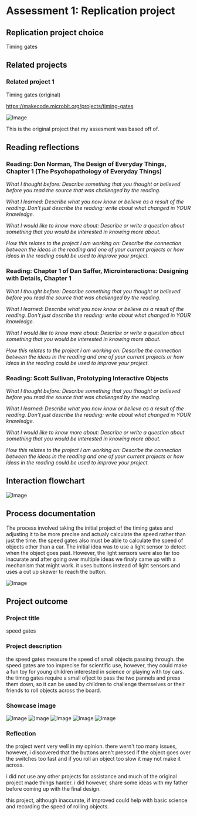 # Assessment 1: Replication project

## Replication project choice ##
Timing gates

## Related projects ##

### Related project 1 ###
Timing gates (original)

https://makecode.microbit.org/projects/timing-gates

![Image](sensor2.jpg)

This is the original project that my assesment was based off of.

## Reading reflections ##

### Reading: Don Norman, The Design of Everyday Things, Chapter 1 (The Psychopathology of Everyday Things) ###

*What I thought before: Describe something that you thought or believed before you read the source that was challenged by the reading.*

*What I learned: Describe what you now know or believe as a result of the reading. Don't just describe the reading: write about what changed in YOUR knowledge.*

*What I would like to know more about: Describe or write a question about something that you would be interested in knowing more about.*

*How this relates to the project I am working on: Describe the connection between the ideas in the reading and one of your current projects or how ideas in the reading could be used to improve your project.*

### Reading: Chapter 1 of Dan Saffer, Microinteractions: Designing with Details, Chapter 1 ###

*What I thought before: Describe something that you thought or believed before you read the source that was challenged by the reading.*

*What I learned: Describe what you now know or believe as a result of the reading. Don't just describe the reading: write about what changed in YOUR knowledge.*

*What I would like to know more about: Describe or write a question about something that you would be interested in knowing more about.*

*How this relates to the project I am working on: Describe the connection between the ideas in the reading and one of your current projects or how ideas in the reading could be used to improve your project.*

### Reading: Scott Sullivan, Prototyping Interactive Objects ###

*What I thought before: Describe something that you thought or believed before you read the source that was challenged by the reading.*

*What I learned: Describe what you now know or believe as a result of the reading. Don't just describe the reading: write about what changed in YOUR knowledge.*

*What I would like to know more about: Describe or write a question about something that you would be interested in knowing more about.*

*How this relates to the project I am working on: Describe the connection between the ideas in the reading and one of your current projects or how ideas in the reading could be used to improve your project.*


## Interaction flowchart ##

![Image](notes1.jpg)

## Process documentation

The process involved taking the initial project of the timing gates and adjusting it to be more precise and actualy calculate the speed rather than just the time. the speed gates also must be able to calculate the speed of objects other than a car. The initial idea was to use a light sensor to detect when the object goes past. However, the light sensors were also far too inacurate and after going over multiple ideas we finaly came up with a mechanism that might work. it uses buttons instead of light sensors and uses a cut up skewer to reach the button.

![Image](code.png)

## Project outcome ##

### Project title ###
speed gates
### Project description ###

the speed gates measure the speed of small objects passing through. the speed gates are too imprecise for scientific use, however, they could make a fun toy for young children interested in science or playing with toy cars. the timng gates require a small ofject to pass the two pannels and press them down, so it can be used by children to challenge themselves or their friends to roll objects across the board.

### Showcase image ###

![Image](image1.jpg)
![Image](image2.jpg)
![Image](image3.jpg)
![Image](image4.jpg)
![Image](image5.jpg)

### Reflection ###

the project went very well in my opinion. there wern't too many issues, however, i discovered that the buttons aren't pressed if the object goes over the switches too fast and if you roll an object too slow it may not make it across.

i did not use any other projects for assistance and much of the original project made things harder. i did however, share some ideas with my father before coming up with the final design.

this project, although inaccurate, if improved could help with basic science and recording the speed of rolling objects.

